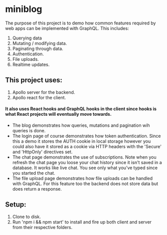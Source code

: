 # miniblog
The purpose of this project is to demo how common features required by web apps can be implemented with GraphQL. This includes:
1. Querying data
2. Mutating / modifying data.
3. Paginating through data.
4. Authentication.
5. File uploads.
6. Realtime updates.


## This project uses:
1. Apollo server for the backend.
2. Apollo react for the client.

#### It also uses React hooks and GraphQL hooks in the client since hooks is what React projects will eventually move towards.

- The blog demonstrates how queries, mutations and pagination wih queries is done.
- The login page of course demonstrates how token authentication. Since this a demo it stores the AUTH cookie in local storage however you could also have it stored as a cookie via HTTP headers with the 'Secure' and 'HttpOnly' directives set.
- The chat page demonstrates the use of subscriptions. Note when you refresh the chat page you loose your chat history since it isn't saved in a database. It works like live chat. You see only what you’ve typed since you started the chat.
- The file upload page demonstrates how file uploads can be handled with GraphQL. For this feature too the backend does not store data but does return a response.

## Setup:
1. Clone to disk.
2. Run 'npm i && npm start' to install and fire up both client and server from their respective folders.
